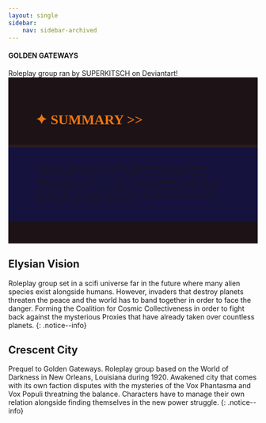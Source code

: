 ```yaml
---
layout: single
sidebar:
    nav: sidebar-archived
---
```


<div class="notice--warning">
<h4 class="no_toc" style="text-transform: uppercase;">Golden Gateways</h4>
Roleplay group ran by SUPERKITSCH on Deviantart!
</div>

<!---------
header names
----------->

<div class="row" style="background-color:#1D1216; padding-top:30px; padding-left: 55px; padding-right: 55px; padding-bottom: 15px">
    <h1 style="color:#EB7510; text-transform: uppercase; font-family:'Georgia'">✦ Summary >></h1>
</div>
<div style="background-color:#291b20;padding:3px;"></div>
<div class="row" style="background-color:#15123E; padding-top:5px; padding-left: 60px; padding-right: 60px; padding-bottom: 20px; overflow:auto; max-height:500px">
  
<!---------
profile
----------->
<br>
<small>
<p>Sequel to Crescent City. Roleplay group based on the World of Darkness set in San Francisco, California during 1945. A barrier protecting the city from True Fae has been waning in revent times, allowing monsters to invade the city. Characters have to deal with adhering to the Masquerade while solving the mysteries of the fae beasts before everything is ruined.</p>
</small>
</div>
<div class="row" style="background-color:#1D1216; padding-top:20px; padding-left: 30px; padding-right: 30px; padding-bottom: 25px;"></div>


## Elysian Vision

Roleplay group set in a scifi universe far in the future where many alien species exist alongside humans. However, invaders that destroy planets threaten the peace and the world has to band together in order to face the danger. Forming the Coalition for Cosmic Collectiveness in order to fight back against the mysterious Proxies that have already taken over countless planets.
{: .notice--info}

## Crescent City

Prequel to Golden Gateways. Roleplay group based on the World of Darkness in New Orleans, Louisiana during 1920. Awakened city that comes with its own faction disputes with the mysteries of the Vox Phantasma and Vox Populi threatning the balance. Characters have to manage their own relation alongside finding themselves in the new power struggle.
{: .notice--info}

